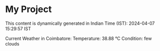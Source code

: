 # My Project

This content is dynamically generated in Indian Time (IST): 2024-04-07 15:29:57 IST


Current Weather in Coimbatore:
Temperature: 38.88 °C
Condition: few clouds
